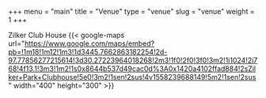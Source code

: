 +++
menu = "main"
title = "Venue"
type = "venue"
slug = "venue"
weight = 1
+++

Zilker Club House
{{< google-maps url="https://www.google.com/maps/embed?pb=!1m18!1m12!1m3!1d3445.7662863182254!2d-97.77856277215614!3d30.27223964018268!2m3!1f0!2f0!3f0!3m2!1i1024!2i768!4f13.1!3m3!1m2!1s0x8644b537d49cac0d%3A0x1420a4102ffad884!2sZilker+Park+Clubhouse!5e0!3m2!1sen!2sus!4v1558239688149!5m2!1sen!2sus" width="400" height="300" >}}
